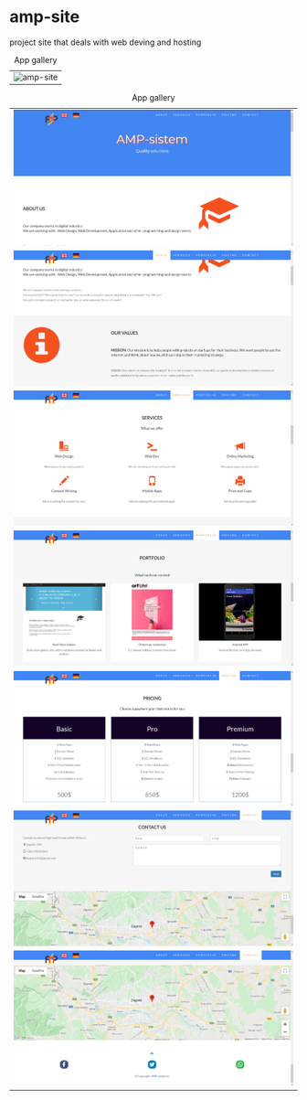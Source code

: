 # amp-site
project site that deals with web deving and hosting

<table style="width:100%">
  <caption>App gallery</caption>
  <tr>
    <td><img src="/IMG/site-imgs/amp-en.GIF" alt="amp-site"></td>
  </tr>
</table>

<table style="width:100%">
  <caption>App gallery</caption>
  <tr>
    <td><img src="/IMG/site-imgs/amp-about.PNG" alt="amp-about"></td>
  </tr>
   <tr>
    <td><img src="/IMG/site-imgs/amp-about2.PNG" alt="amp-about2"></td>
  </tr>
   <tr>
    <td><img src="/IMG/site-imgs/amp-services.PNG" alt="amp-services"></td>
  </tr>
   <tr>
    <td><img src="/IMG/site-imgs/amp-portfolio.PNG" alt="amp-portfolio"></td>
  </tr>
   <tr>
    <td><img src="/IMG/site-imgs/amp-pricing.PNG" alt="amp-pricing"></td>
  </tr>
   <tr>
    <td><img src="/IMG/site-imgs/amp-contact.PNG" alt="amp-contact"></td>
  </tr>
   <tr>
    <td><img src="/IMG/site-imgs/amp-contact2.PNG" alt="amp-contact2"></td>
  </tr>
</table>
